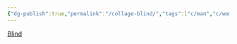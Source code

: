 ```yaml
---
{"dg-publish":true,"permalink":"/collage-blind/","tags":["c/man","c/woman","c/blind","c/purple","c/flat-background","c/zombie"],"created":"2024-01-02T20:17:36.135-05:00","updated":"2024-01-02T20:18:24.284-05:00"}
---
```



[Blind](https://www.instagram.com/p/CE-i5PMBzRh/)
